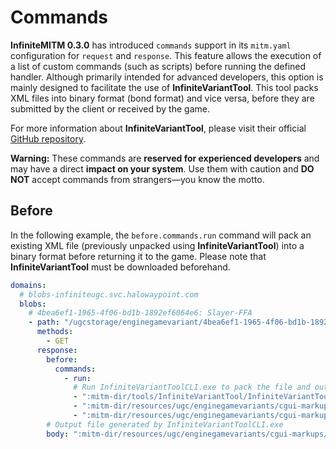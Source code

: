 # Commands

**InfiniteMITM 0.3.0** has introduced `commands` support in its `mitm.yaml` configuration for `request` and `response`. This feature allows the execution of a list of custom commands (such as scripts) before running the defined handler. Although primarily intended for advanced developers, this option is mainly designed to facilitate the use of **InfiniteVariantTool**. This tool packs XML files into binary format (bond format) and vice versa, before they are submitted by the client or received by the game.

For more information about **InfiniteVariantTool**, please visit their official [GitHub repository](https://github.com/soupstream/InfiniteVariantTool).

**Warning:** These commands are **reserved for experienced developers** and may have a direct **impact on your system**. Use them with caution and **DO NOT** accept commands from strangers—you know the motto.

## Before

In the following example, the `before.commands.run` command will pack an existing XML file (previously unpacked using **InfiniteVariantTool**) into a binary format before returning it to the game. Please note that **InfiniteVariantTool** must be downloaded beforehand.

```yaml
domains:
  # blobs-infiniteugc.svc.halowaypoint.com
  blobs:
    # 4bea6ef1-1965-4f06-bd1b-1892ef6064e6: Slayer-FFA
    - path: "/ugcstorage/enginegamevariant/4bea6ef1-1965-4f06-bd1b-1892ef6064e6/:guid/CustomGamesUIMarkup/:cgui-bin"
      methods:
        - GET
      response:
        before:
          commands:
            - run:
              # Run InfiniteVariantToolCLI.exe to pack the file and output it using ":cgui-bin" as the output filename
              - ":mitm-dir/tools/InfiniteVariantTool/InfiniteVariantToolCLI.exe bond pack"
              - ":mitm-dir/resources/ugc/enginegamevariants/cgui-markups/Slayer-FFA-MITM.xml --output"
              - ":mitm-dir/resources/ugc/enginegamevariants/cgui-markups/$2"
        # Output file generated by InfiniteVariantToolCLI.exe
        body: ":mitm-dir/resources/ugc/enginegamevariants/cgui-markups/$2"
```
